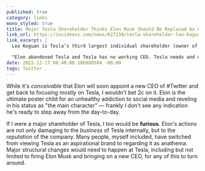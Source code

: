 ```yaml
---
published: true
category: links
mono_styled: true
title: Major Tesla Shareholder Thinks Elon Musk Should Be Replaced As CEO
link_url: https://insideevs.com/news/627130/tesla-shareholder-leo-koguan-wants-elon-out/
link_excerpt: |
  Leo Koguan is Tesla’s third largest individual shareholder (owner of $3.6bn in stock) and he believes Elon Musk has “abandoned” Tesla. In a recent tweet, Koguan said:

  "Elon abandoned Tesla and Tesla has no working CEO. Tesla needs and deserves to have working full time CEO."
date: 2022-12-17 08:40:00.186988504 -08:00
tags: Twitter
---
```


While it's _conceivable_ that Elon will soon appoint a new CEO of #Twitter and get back to focusing mostly on Tesla, I wouldn't bet 2c on it. Elon is the ultimate poster child for an unhealthy addiction to social media and reveling in his status as "the main character" — frankly I don't see any indication he's ready to step away from the day-to-day.

If I were a major shareholder of Tesla, I too would be **furious**. Elon's actions are not only damaging to the _business_ of Tesla internally, but to the _reputation_ of the company. Many people, myself included, have switched from viewing Tesla as an aspirational brand to regarding it as anathema. Major structural changes would need to happen at Tesla, including but not limited to firing Elon Musk and bringing on a new CEO, for any of this to turn around.